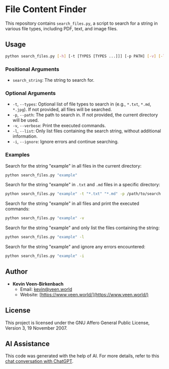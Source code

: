 # File Content Finder

This repository contains `search_files.py`, a script to search for a string in various file types, including PDF, text, and image files.

## Usage

```bash
python search_files.py [-h] [-t [TYPES [TYPES ...]]] [-p PATH] [-v] [-l] [-i] search_string
```

### Positional Arguments

- `search_string`: The string to search for.

### Optional Arguments

- `-t`, `--types`: Optional list of file types to search in (e.g., `*.txt`, `*.md`, `*.jpg`). If not provided, all files will be searched.
- `-p`, `--path`: The path to search in. If not provided, the current directory will be used.
- `-v`, `--verbose`: Print the executed commands.
- `-l`, `--list`: Only list files containing the search string, without additional information.
- `-i`, `--ignore`: Ignore errors and continue searching.

### Examples

Search for the string "example" in all files in the current directory:

```bash
python search_files.py "example"
```

Search for the string "example" in `.txt` and `.md` files in a specific directory:

```bash
python search_files.py "example" -t "*.txt" "*.md" -p /path/to/search
```

Search for the string "example" in all files and print the executed commands:

```bash
python search_files.py "example" -v
```

Search for the string "example" and only list the files containing the string:

```bash
python search_files.py "example" -l
```

Search for the string "example" and ignore any errors encountered:

```bash
python search_files.py "example" -i
```

## Author

- **Kevin Veen-Birkenbach**
  - Email: kevin@veen.world
  - Website: [https://www.veen.world/](https://www.veen.world/)

## License

This project is licensed under the GNU Affero General Public License, Version 3, 19 November 2007.

## AI Assistance

This code was generated with the help of AI. For more details, refer to this [chat conversation with ChatGPT](https://chatgpt.com/share/7eae44ac-d4c0-4978-9e8e-bfa85dcc4b75).
